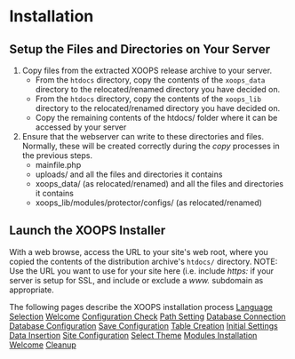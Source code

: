 # Installation

## Setup the Files and Directories on Your Server

1. Copy files from the extracted XOOPS release archive to your server.
    - From the `htdocs` directory, copy the contents of the `xoops_data` directory to the relocated/renamed directory you have decided on.
    - From the `htdocs` directory, copy the contents of the `xoops_lib` directory to the relocated/renamed directory you have decided on.
    - Copy the remaining contents of the htdocs/ folder where it can be accessed by your server
2. Ensure that the webserver can write to these directories and files. Normally, these will be created correctly during the *copy* processes in the previous steps.
    - mainfile.php
    - uploads/  and all the files and directories it contains
    - xoops_data/ (as relocated/renamed) and all the files and directories it contains
    - xoops_lib/modules/protector/configs/ (as relocated/renamed)

## Launch the XOOPS Installer

With a web browse, access the URL to your site's web root, where you
copied the contents of the distribution archive's `htdocs/` directory.
NOTE: Use the URL you want to use for your site here (i.e. include
*https:* if your server is setup for SSL, and include or exclude a
*www.* subdomain as appropriate.

The following pages describe the XOOPS installation process
[Language Selection](step-01.md)
[Welcome](step-02.md)
[Configuration Check](step-03.md)
[Path Setting](step-04.md)
[Database Connection](step-05.md)
[Database Configuration](step-06.md)
[Save Configuration](step-07.md)
[Table Creation](step-08.md)
[Initial Settings](step-09.md)
[Data Insertion](step-10.md)
[Site Configuration](step-11.md)
[Select Theme](step-12.md)
[Modules Installation](step-13.md)
[Welcome](step-14.md)
[Cleanup](step-20.md)
